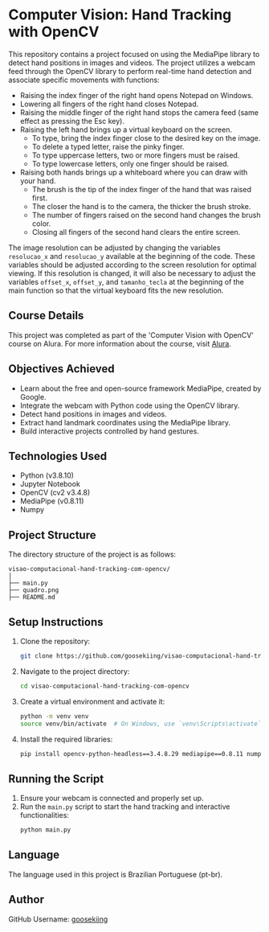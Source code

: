 # Computer Vision: Hand Tracking with OpenCV

This repository contains a project focused on using the MediaPipe library to detect hand positions in images and videos. The project utilizes a webcam feed through the OpenCV library to perform real-time hand detection and associate specific movements with functions:

- Raising the index finger of the right hand opens Notepad on Windows.
- Lowering all fingers of the right hand closes Notepad.
- Raising the middle finger of the right hand stops the camera feed (same effect as pressing the Esc key).
- Raising the left hand brings up a virtual keyboard on the screen.
  - To type, bring the index finger close to the desired key on the image.
  - To delete a typed letter, raise the pinky finger.
  - To type uppercase letters, two or more fingers must be raised.
  - To type lowercase letters, only one finger should be raised.
- Raising both hands brings up a whiteboard where you can draw with your hand.
  - The brush is the tip of the index finger of the hand that was raised first.
  - The closer the hand is to the camera, the thicker the brush stroke.
  - The number of fingers raised on the second hand changes the brush color.
  - Closing all fingers of the second hand clears the entire screen.

The image resolution can be adjusted by changing the variables `resolucao_x` and `resolucao_y` available at the beginning of the code. These variables should be adjusted according to the screen resolution for optimal viewing. If this resolution is changed, it will also be necessary to adjust the variables `offset_x`, `offset_y`, and `tamanho_tecla` at the beginning of the main function so that the virtual keyboard fits the new resolution.

## Course Details
This project was completed as part of the 'Computer Vision with OpenCV' course on Alura. For more information about the course, visit [Alura](https://cursos.alura.com.br/formacao-visao-computacional-opencv).

## Objectives Achieved
- Learn about the free and open-source framework MediaPipe, created by Google.
- Integrate the webcam with Python code using the OpenCV library.
- Detect hand positions in images and videos.
- Extract hand landmark coordinates using the MediaPipe library.
- Build interactive projects controlled by hand gestures.

## Technologies Used
- Python (v3.8.10)
- Jupyter Notebook
- OpenCV (cv2 v3.4.8)
- MediaPipe (v0.8.11)
- Numpy

## Project Structure
The directory structure of the project is as follows:
```
visao-computacional-hand-tracking-com-opencv/
│
├── main.py
├── quadro.png
├── README.md
```

## Setup Instructions
1. Clone the repository:
   ```sh
   git clone https://github.com/goosekiing/visao-computacional-hand-tracking-com-opencv.git
   ```
2. Navigate to the project directory:
   ```sh
   cd visao-computacional-hand-tracking-com-opencv
   ```
3. Create a virtual environment and activate it:
   ```sh
   python -m venv venv
   source venv/bin/activate  # On Windows, use `venv\Scripts\activate`
   ```
4. Install the required libraries:
   ```sh
   pip install opencv-python-headless==3.4.8.29 mediapipe==0.8.11 numpy
   ```

## Running the Script
1. Ensure your webcam is connected and properly set up.
2. Run the `main.py` script to start the hand tracking and interactive functionalities:
   ```sh
   python main.py
   ```

## Language
The language used in this project is Brazilian Portuguese (pt-br).

## Author
GitHub Username: [goosekiing](https://github.com/goosekiing)
